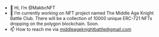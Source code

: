 - 👋 Hi, I’m @MakbcNFT
- 👀 I’m currently working on NFT project named The Middle Age Knight Battle Club. There will be a collection of 10000 unique ERC-721 NFTs dropping on the polygon blockchain. Soon.
- 📫 How to reach me via middleageknightbattle@gmail.com

<!---
MakbcNFT/MakbcNFT is a ✨ special ✨ repository because its `README.md` (this file) appears on your GitHub profile.
You can click the Preview link to take a look at your changes.
--->
